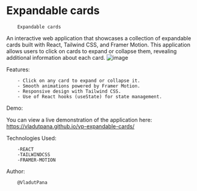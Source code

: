 # Expandable cards 
 
        Expandable cards
An interactive web application that showcases a collection of expandable cards built with React, Tailwind CSS, and Framer Motion. This application allows users to click on cards to expand or collapse them, revealing additional information about each card.
![image](https://github.com/VladutPana/vp-expandable-cards/assets/109078074/47baaed6-759a-4cd0-9dd9-75c848b0a2df)


Features:

        - Click on any card to expand or collapse it.
        - Smooth animations powered by Framer Motion.
        - Responsive design with Tailwind CSS.
        - Use of React hooks (useState) for state management.
Demo:

You can view a live demonstration of the application here: https://vladutpana.github.io/vp-expandable-cards/


Technologies Used:

        -REACT
        -TAILWINDCSS
        -FRAMER-MOTION


Author:

        @VladutPana
